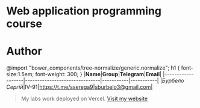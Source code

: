 # Web application programming course

# Author
@import "bower_components/tree-normalize/generic.normalize";
h1 {
 font-size:1.5em;
 font-weight: 300;
}
|**Name**|**Group**|**Telegram**|**Email**|
|-------------------|-------------------------------|-----------|-----------|
|*Бурбело Сергій*|IV-91|https://t.me/sserega9|sburbelo3@gmail.com|


> My labs work deployed on Vercel. [Visit my website](https://webapplabs.vercel.app/)
